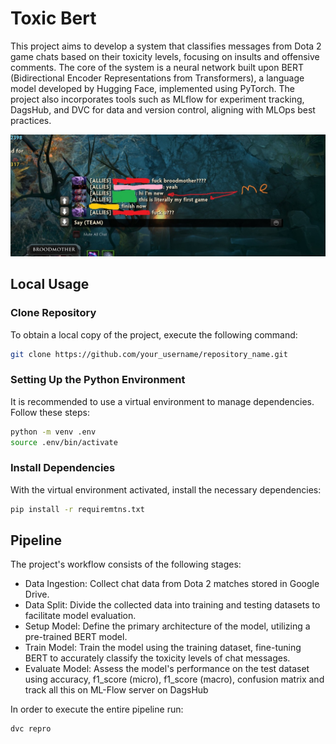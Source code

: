 # Toxic Bert

This project aims to develop a system that classifies messages from Dota 2 game chats based on their toxicity levels, focusing on insults and offensive comments. The core of the system is a neural network built upon BERT (Bidirectional Encoder Representations from Transformers), a language model developed by Hugging Face, implemented using PyTorch. The project also incorporates tools such as MLflow for experiment tracking, DagsHub, and DVC for data and version control, aligning with MLOps best practices.

![AltText](./image.jpg)

## Local Usage

### Clone Repository

To obtain a local copy of the project, execute the following command:

```bash
git clone https://github.com/your_username/repository_name.git
```

### Setting Up the Python Environment

It is recommended to use a virtual environment to manage dependencies. Follow these steps:

```bash
python -m venv .env
source .env/bin/activate
```

### Install Dependencies

With the virtual environment activated, install the necessary dependencies:

```bash
pip install -r requiremtns.txt
```

## Pipeline

The project's workflow consists of the following stages:

*  Data Ingestion: Collect chat data from Dota 2 matches stored in Google Drive.
*  Data Split: Divide the collected data into training and testing datasets to facilitate model evaluation.
*  Setup Model: Define the primary architecture of the model, utilizing a pre-trained BERT model.
*  Train Model: Train the model using the training dataset, fine-tuning BERT to accurately classify the toxicity levels of chat messages.
*  Evaluate Model: Assess the model's performance on the test dataset using accuracy, f1_score (micro), f1_score (macro), confusion matrix and track all this on ML-Flow server on DagsHub

In order to execute the entire pipeline run:

```bash
dvc repro
```




